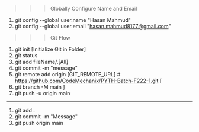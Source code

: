 >>> Globally Configure Name and Email

1.  git config --global user.name "Hasan Mahmud"
2.	git config --global user.email "hasan.mahmud8177@gmail.com"

>>> Git Flow

1. git init [Initialize Git in Folder]
2. git status 
3. git add fileName/.[All]
4. git commit -m "message"
5. git remote add origin [GIT_REMOTE_URL] # https://github.com/CodeMechanix/PYTH-Batch-F222-1.git
[
1. git branch -M main
]
6. git push -u origin main

-------------------------


1. git add .
2. git commit -m "Message"
3. git push origin main 
